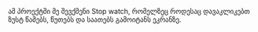 ამ პროექტში მე შევქმენი Stop watch, რომელზეც როდესაც დავაკლიკებთ ზუსტ წამებს, წუთებს და საათებს გამოიტანს ეკრანზე. 
